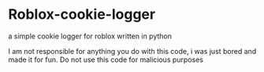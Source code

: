 # Roblox-cookie-logger
a simple cookie logger for roblox written in python

I am not responsible for anything you do with this code, i was just bored and made it for fun. Do not use this code for malicious purposes
